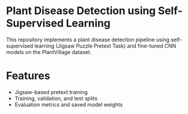 # Plant Disease Detection using Self-Supervised Learning

This repository implements a plant disease detection pipeline using self-supervised learning (Jigsaw Puzzle Pretext Task) and fine-tuned CNN models on the PlantVillage dataset.

# Features

- Jigsaw-based pretext training
- Training, validation, and test splits
- Evaluation metrics and saved model weights

